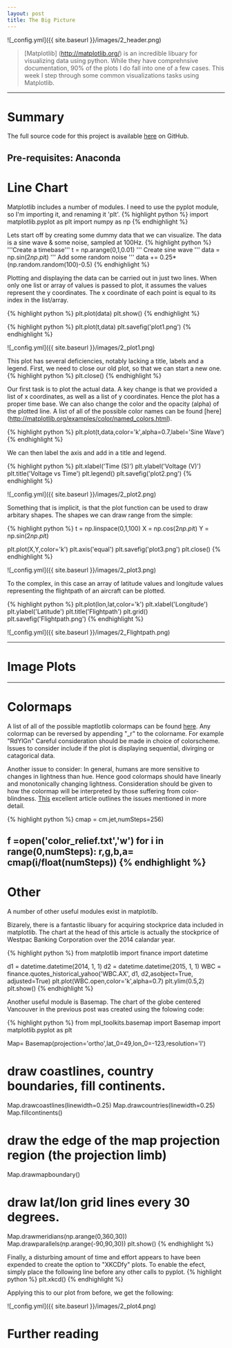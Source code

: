 ```yaml
---
layout: post
title: The Big Picture
---
```


![_config.yml]({{ site.baseurl }}/images/2_header.png)

>[Matplotlib] (http://matplotlib.org/) is an incredible libuary for visualizing data using python. While they have comprehnsive documentation, 90% of the plots I do fall into one of a few cases. This week I step through some common visualizations tasks using Matplotlib. 

---
Summary
===============

The full source code for this project is available [here](
https://github.com/CGCooke/Marinus/blob/master/Cartographer.py) on GitHub.

Pre-requisites: Anaconda
---

Line Chart
===============

Matplotlib includes a number of modules. I need to use the pyplot module, so I'm importing it, and renaming it 'plt'.
{% highlight python %}
import matplotlib.pyplot as plt
import numpy as np
{% endhighlight %}

Lets start off by creating some dummy data that we can visualize. 
The data is a sine wave & some noise, sampled at 100Hz.
{% highlight python %}
'''Create a timebase'''
t = np.arange(0,1,0.01)
''' Create sine wave '''
data = np.sin(2*np.pi*t)
''' Add some random noise '''
data += 0.25*(np.random.random(100)-0.5)
{% endhighlight %}

Plotting and displaying the data can be carried out in just two lines. When only one list or array of values is passed to plot, it assumes the values represent the y coordinates. The x coordinate of each point is equal to its index in the list/array.

{% highlight python %}
plt.plot(data)
plt.show()
{% endhighlight %}

{% highlight python %}
plt.plot(t,data)
plt.savefig('plot1.png')
{% endhighlight %}


![_config.yml]({{ site.baseurl }}/images/2_plot1.png)


This plot has several deficiencies, notably lacking a title, labels and a legend. 
First, we need to close our old plot, so that we can start a new one.
{% highlight python %}
plt.close()
{% endhighlight %}

Our first task is to plot the actual data. A key change is that we provided a list of x coordinates, as well as a list of y coordinates. Hence the plot has a proper time base. We can also change the color and the opacity (alpha) of the plotted line. A list of all of the possible color names can be found [here] (http://matplotlib.org/examples/color/named_colors.html).

{% highlight python %}
plt.plot(t,data,color='k',alpha=0.7,label='Sine Wave')
{% endhighlight %}



We can then label the axis and add in a title and legend.

{% highlight python %}
plt.xlabel('Time (S)')
plt.ylabel('Voltage (V)')
plt.title('Voltage vs Time')
plt.legend()
plt.savefig('plot2.png')
{% endhighlight %}


![_config.yml]({{ site.baseurl }}/images/2_plot2.png)


Something that is implicit, is that the plot function can be used to draw arbitary shapes.  The shapes we can draw range from the simple: 

{% highlight python %}
t = np.linspace(0,1,100)
X = np.cos(2*np.pi*t)
Y = np.sin(2*np.pi*t)

plt.plot(X,Y,color='k')
plt.axis('equal')
plt.savefig('plot3.png')
plt.close()
{% endhighlight %}

![_config.yml]({{ site.baseurl }}/images/2_plot3.png)

To the complex, in this case an array of latitude values and longitude values representing the flightpath of an aircraft can be plotted.

{% highlight python %}
plt.plot(lon,lat,color='k')
plt.xlabel('Longitude')
plt.ylabel('Latitude')
plt.title('Flightpath')
plt.grid()
plt.savefig('Flightpath.png')
{% endhighlight %}


![_config.yml]({{ site.baseurl }}/images/2_Flightpath.png)



---

Image Plots
===============




---

Colormaps 
===============

A list of all of the possible maptlotlib colormaps can be found [here](http://matplotlib.org/examples/color/colormaps_reference.html). Any colormap can be reversed by appending "_r" to the colorname. For example "RdYlGn" 
Careful consideration should be made in choice of colorscheme. Issues to consider include if the plot is displaying sequential, divirging or catagorical data. 

Another issue to consider: In general, humans are more sensitive to changes in lightness than hue. Hence good colormaps should have linearly and monotonically changing lightness. Consideration should be given to how the colormap will be interpreted by those suffering from color-blindness. [This](http://matplotlib.org/users/colormaps.html) excellent article outlines the issues mentioned in more detail.



{% highlight python %}
cmap = cm.jet,numSteps=256)


f =open('color_relief.txt','w')
for i in range(0,numSteps):
	r,g,b,a= cmap(i/float(numSteps))
{% endhighlight %}
---

Other
===============

A number of other useful modules exist in matplotilb.

Bizarely, there is a fantastic libuary for acquiring stockprice data included in matplotlib. 
The chart at the head of this article is actually the stockprice of Westpac Banking Corporation over the 2014 calandar year.

{% highlight python %}
from matplotlib import finance
import datetime

d1 = datetime.datetime(2014, 1, 1)
d2 = datetime.datetime(2015, 1, 1)
WBC = finance.quotes_historical_yahoo('WBC.AX', d1, d2,asobject=True, adjusted=True)
plt.plot(WBC.open,color='k',alpha=0.7)
plt.ylim(0.5,2)
plt.show()
{% endhighlight %}


Another useful module is Basemap.
The chart of the globe centered Vancouver in the previous post was created using the folowing code:

{% highlight python %}
from mpl_toolkits.basemap import Basemap
import matplotlib.pyplot as plt

Map= Basemap(projection='ortho',lat_0=49,lon_0=-123,resolution='l')
# draw coastlines, country boundaries, fill continents.
Map.drawcoastlines(linewidth=0.25)
Map.drawcountries(linewidth=0.25)
Map.fillcontinents()
# draw the edge of the map projection region (the projection limb)
Map.drawmapboundary()
# draw lat/lon grid lines every 30 degrees.
Map.drawmeridians(np.arange(0,360,30))
Map.drawparallels(np.arange(-90,90,30))
plt.show()
{% endhighlight %}


Finally, a disturbing amount of time and effort appears to have been expended to create the option to "XKCDfy" plots.
To enable the efect, simply place the following line before any other calls to pyplot.
{% highlight python %}
plt.xkcd()
{% endhighlight %}

Applying this to our plot from before, we get the following:

![_config.yml]({{ site.baseurl }}/images/2_plot4.png)





Further reading
===============
